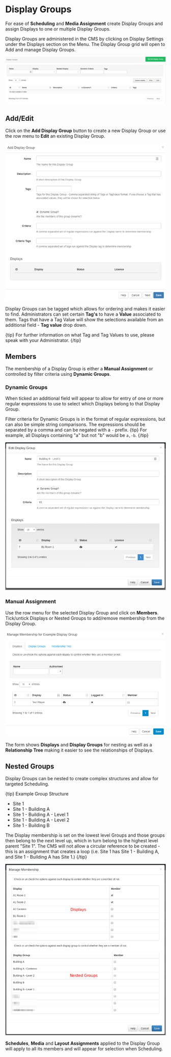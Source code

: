 <!--toc=displays-->
# Display Groups

For ease of **Scheduling** and **Media Assignment** create Display Groups and assign Displays to one or multiple Display Groups. 

Display Groups are administered in the CMS by clicking on Display Settings under the Displays section on the Menu. The Display Group grid will open to Add and manage Display Groups.

![Display Groups Grid](img/displays_groups_grid.png)

## Add/Edit 

Click on the **Add Display Group** button to create a new Display Group or use the row menu to **Edit** an existing Display Group.

![Display Groups Add](img/v2_displays_groups_add.png)

Display Groups can be tagged which allows for ordering and makes it easier to find. Administrators can set certain **Tag's** to have a **Value** associated to them.  Tags that have a Tag Value will show the selections available from an additional field - **Tag value** drop down.

{tip}
For further information on what Tag and Tag Values to use, please speak with your Administrator.
{/tip}



## Members

The membership of a Display Group is either a **Manual Assignment** or controlled by filter criteria using **Dynamic Groups**. 

### Dynamic Groups

When ticked an additional field will appear to allow for entry of one or more regular expressions to use to select which Displays belong to that Display Group.

Filter criteria for Dynamic Groups is in the format of regular expressions, but can also be simple string comparisons. The expressions should be separated by a comma and can be negated with a `-` prefix.
{tip}
For example, all Displays containing "a" but not "b" would be `a,-b`.
{/tip}



![Display Group Dynamic Criteria](img/displays_group_dynamic.png)

### Manual Assignment

Use the row menu for the selected Display Group and click on **Members**. Tick/untick Displays or Nested Groups to add/remove membership from the Display Group.

![Display Group Memberships](img/displays_groups_memberships.png)

The form shows **Displays** and **Display Groups** for nesting as well as a **Relationship Tree** making it easier to see the relationships of Displays.

## Nested Groups

Display Groups can be nested to create complex structures and allow for targeted Scheduling.

{tip}
Example Group Structure

- Site 1
- Site 1 - Building A
- Site 1 - Building A - Level 1
- Site 1 - Building A - Level 2
- Site 1 - Building B

The Display membership is set on the lowest level Groups and those groups then belong to the next level up, which in turn belong to the highest level parent "Site 1".
The CMS will not allow a circular reference to be created - this is an assignment that creates a loop (i.e. Site 1 has Site 1 - Building A, and Site 1 - Building A has Site 1.)
{/tip}

![Display Group Members](img/displays_group_members.png)



**Schedules**, **Media** and **Layout Assignments** applied to the Display Group will apply to all its members and will appear for selection when Scheduling.